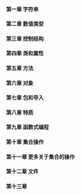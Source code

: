 #### 第一章 字符串

#### 第二章 数值类型

#### 第三章 控制结构

#### 第四章 类和属性

#### 第五章 方法

#### 第六章 对象

#### 第七章 包和导入

#### 第八章 特质

#### 第九章 函数式编程

#### 第十章 集合操作

#### 第十一章 更多关于集合的操作

#### 第十二章 文件

#### 第十三章 